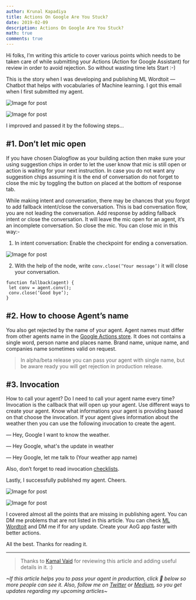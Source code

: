 ```yaml
---
author: Krunal Kapadiya
title: Actions On Google Are You Stuck?
date: 2019-02-09    
description: Actions On Google Are You Stuck?
math: true
comments: true
---
```



Hi folks, I’m writing this article to cover various points which needs to be taken care of while submitting your Actions (Action for Google Assistant) for review in order to avoid rejection. So without wasting time lets Start :-)

This is the story when I was developing and publishing ML Wordtoit — Chatbot that helps with vocabularies of Machine learning. I got this email when I first submitted my agent.

![Image for post](https://miro.medium.com/max/60/1*6g5h5Gzz562hOZEgvoGN_g.png?q=20)

![Image for post](https://miro.medium.com/max/1005/1*6g5h5Gzz562hOZEgvoGN_g.png)

I improved and passed it by the following steps…

## #1. Don’t let mic open

If you have chosen Dialogflow as your building action then make sure your using suggestion chips in order to let the user know that mic is still open or action is waiting for your next instruction. In case you do not want any suggestion chips assuming it is the end of conversation do not forget to close the mic by toggling the button on placed at the bottom of response tab.

While making intent and conversation, there may be chances that you forgot to add fallback intent/close the conversation. This is bad conversation flow, you are not leading the conversation. Add response by adding fallback intent or close the conversation. It will leave the mic open for an agent, it’s an incomplete conversation. So close the mic. You can close mic in this way:-

1.  In intent conversation: Enable the checkpoint for ending a conversation.

![Image for post](https://miro.medium.com/max/60/1*tb6MmEuxEid5GlCzWTF8lg.png?q=20)

2. With the help of the node, write  `conv.close(‘Your message’)`  it will close your conversation.
```
function fallback(agent) {  
 let conv = agent.conv();  
 conv.close(‘Good bye’);  
}
```
## #2. How to choose Agent’s name

You also get rejected by the name of your agent. Agent names must differ from other agents name in the  [Google Actions store](https://assistant.google.com/explore). It does not contains a single word, person name and places name. Brand name, unique name, and companies name sometimes valid on request.

> In alpha/beta release you can pass your agent with single name, but be aware ready you will get rejection in production release.

## #3. Invocation

How to call your agent? Do I need to call your agent name every time? Invocation is the callback that will open up your agent. Use different ways to create your agent. Know what informations your agent is providing based on that choose the invocation. If your agent gives information about the weather then you can use the following invocation to create the agent.

— Hey, Google I want to know the weather.

— Hey Google, what's the update in weather

— Hey Google, let me talk to (Your weather app name)

Also, don’t forget to read invocation  [checklists](https://developers.google.com/actions/discovery/checklist).

Lastly, I successfully published my agent. Cheers.

![Image for post](https://miro.medium.com/max/60/1*rYt4tSpNJKVjPKP8o2hRYw.png?q=20)

![Image for post](https://miro.medium.com/max/998/1*rYt4tSpNJKVjPKP8o2hRYw.png)

I covered almost all the points that are missing in publishing agent. You can DM me problems that are not listed in this article. You can check  [ML Wordtoit](https://bit.ly/mlwordtoit)  and DM me if for any update. Create your AoG app faster with better actions.

All the best. Thanks for reading it.

----------

> Thanks to  [Kamal Vaid](https://medium.com/u/ac8a5902947b?source=post_page-----5adfdf9a6a9f----------------------)  for reviewing this article and adding useful details in it. :)

_~If this article helps you to pass your agent in production, click 💚 below so more people can see it. Also, follow me on_ [_Twitter_](https://twitter.com/krunal3kapadiya) _or_ [_Medium_](https://medium.com/@krunal3kapadiya/)_, so you get updates regarding my upcoming articles~_